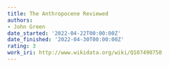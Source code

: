 ```yaml
---
title: The Anthropocene Reviewed
authors:
- John Green
date_started: '2022-04-22T00:00:00Z'
date_finished: '2022-04-30T00:00:00Z'
rating: 3
work_iri: http://www.wikidata.org/wiki/Q107490750
---
```



